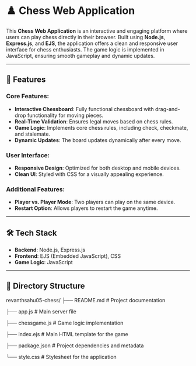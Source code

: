 # ♟️ Chess Web Application

This **Chess Web Application** is an interactive and engaging platform where users can play chess directly in their browser. Built using **Node.js**, **Express.js**, and **EJS**, the application offers a clean and responsive user interface for chess enthusiasts. The game logic is implemented in JavaScript, ensuring smooth gameplay and dynamic updates.

---

## 🚀 Features

### Core Features:
- **Interactive Chessboard**: Fully functional chessboard with drag-and-drop functionality for moving pieces.
- **Real-Time Validation**: Ensures legal moves based on chess rules.
- **Game Logic**: Implements core chess rules, including check, checkmate, and stalemate.
- **Dynamic Updates**: The board updates dynamically after every move.

### User Interface:
- **Responsive Design**: Optimized for both desktop and mobile devices.
- **Clean UI**: Styled with CSS for a visually appealing experience.

### Additional Features:
- **Player vs. Player Mode**: Two players can play on the same device.
- **Restart Option**: Allows players to restart the game anytime.

---

## 🛠️ Tech Stack

- **Backend**: Node.js, Express.js
- **Frontend**: EJS (Embedded JavaScript), CSS
- **Game Logic**: JavaScript

---

## 📂 Directory Structure

revanthsahu05-chess/
├── README.md # Project documentation

├── app.js # Main server file

├── chessgame.js # Game logic implementation

├── index.ejs # Main HTML template for the game

├── package.json # Project dependencies and metadata

└── style.css # Stylesheet for the application
